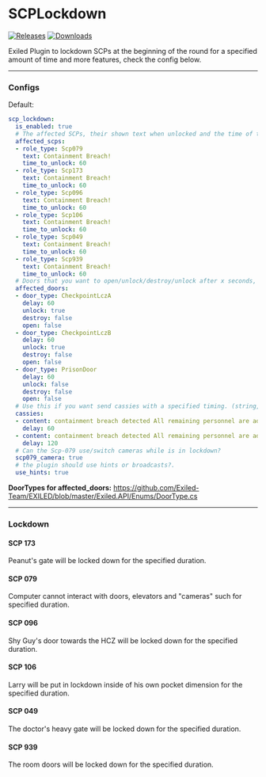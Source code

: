# SCPLockdown

<a href="https://github.com/Raul125/SCPLockdown/releases"><img src="https://img.shields.io/github/v/release/Raul125/SCPLockdown?include_prereleases&label=Release" alt="Releases"></a>
<a href="https://github.com/Raul125/SCPLockdown/releases"><img src="https://img.shields.io/github/downloads/Raul125/SCPLockdown/total?label=Downloads" alt="Downloads"></a>

Exiled Plugin to lockdown SCPs at the beginning of the round for a specified amount of time and more features, check the config below.<br>

---
### Configs

Default:  
```yaml
scp_lockdown:
  is_enabled: true
  # The affected SCPs, their shown text when unlocked and the time of their lockdown. (RoleType, string, int => RoleType, text, time in seconds)
  affected_scps:
  - role_type: Scp079
    text: Containment Breach!
    time_to_unlock: 60
  - role_type: Scp173
    text: Containment Breach!
    time_to_unlock: 60
  - role_type: Scp096
    text: Containment Breach!
    time_to_unlock: 60
  - role_type: Scp106
    text: Containment Breach!
    time_to_unlock: 60
  - role_type: Scp049
    text: Containment Breach!
    time_to_unlock: 60
  - role_type: Scp939
    text: Containment Breach!
    time_to_unlock: 60
  # Doors that you want to open/unlock/destroy/unlock after x seconds, this doors are locked at the round start. (DoorType, int, bool, bool, bool => DoorType, delay in seconds, unlock?, open?, destroy?)
  affected_doors:
  - door_type: CheckpointLczA
    delay: 60
    unlock: true
    destroy: false
    open: false
  - door_type: CheckpointLczB
    delay: 60
    unlock: true
    destroy: false
    open: false
  - door_type: PrisonDoor
    delay: 60
    unlock: false
    destroy: false
    open: false
  # Use this if you want send cassies with a specified timing. (string, int => cassie text, delay in seconds)
  cassies:
  - content: containment breach detected All remaining personnel are advised to proceed with standard evacuation protocols
    delay: 60
  - content: containment breach detected All remaining personnel are advised to proceed with standard evacuation protocols
    delay: 120
  # Can the Scp-079 use/switch cameras while is in lockdown?
  scp079_camera: true
  # the plugin should use hints or broadcasts?.
  use_hints: true
```

**DoorTypes for affected_doors:** https://github.com/Exiled-Team/EXILED/blob/master/Exiled.API/Enums/DoorType.cs

---
### Lockdown

#### SCP 173
Peanut's gate will be locked down for the specified duration.

#### SCP 079
Computer cannot interact with doors, elevators and "cameras" such for specified duration.

#### SCP 096
Shy Guy's door towards the HCZ will be locked down for the specified duration.  

#### SCP 106
Larry will be put in lockdown inside of his own pocket dimension for the specified duration.  

#### SCP 049
The doctor's heavy gate will be locked down for the specified duration.  

#### SCP 939
The room doors will be locked down for the specified duration. 
